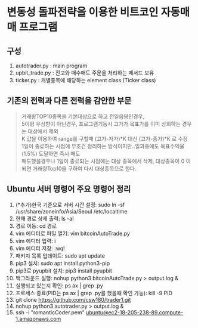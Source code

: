 변동성 돌파전략을 이용한 비트코인 자동매매 프로그램              
===============================================


구성
------------------------------------------
1. autotrader.py : main program             
2. upbit_trade.py : 잔고와 매수매도 주문을 처리하는 메서드 보유           
3. ticker.py : 개별종목에 해당하는 element class (Ticker class)            

기존의 전력과 다른 전력을 감안한 부문
-------------------------------------------
> 거래량TOP10종목을 기본대상으로 하고 전일음봉인경우,              
> 5이평 우상향이 아닌경우, 프로그램기동시 고가가 목표가를 이미 상회하는 경우는 대상에서 제외                
> K 값을 이용하여 range를 구할때  (고가-저가)*K  대신 (고가-종가)*K 로 수정                     
> 1일이 종료하는 시점에 무조건 정리하는 방식이지만..일과중에도 목표수익율(1.5%) 도달하면 즉시 매도                       
> 매도했을경우나 1일이 종료되는 시점에는 대상 종목에서 삭제, 대상종목이 0 이되면 거래량Top10을 구하여 다시 대상종목으로 한다.                

Ubuntu 서버 명령어 주요 명령어 정리
------------------------------------------          
1. (*추가)한국 기준으로 서버 시간 설정: sudo ln -sf /usr/share/zoneinfo/Asia/Seoul /etc/localtime      
2.  현재 경로 상세 출력: ls -al                      
3. 경로 이동: cd 경로
4. vim 에디터로 파일 열기: vim bitcoinAutoTrade.py
5. vim 에디터 입력: i
6. vim 에디터 저장: :wq!
7. 패키지 목록 업데이트: sudo apt update
8. pip3 설치: sudo apt install python3-pip
9. pip3로 pyupbit 설치: pip3 install pyupbit
10. 백그라운드 실행: nohup python3 bitcoinAutoTrade.py > output.log &
11. 실행되고 있는지 확인: ps ax | grep .py
12. 프로세스 종료(PID는 ps ax | grep .py를 했을때 확인 가능): kill -9 PID
13. git clone https://github.com/csw180/trader1.git
14. nohup python3 autotrader.py > output.log &
15. ssh -i "romanticCoder.pem" ubuntu@ec2-18-205-238-89.compute-1.amazonaws.com
